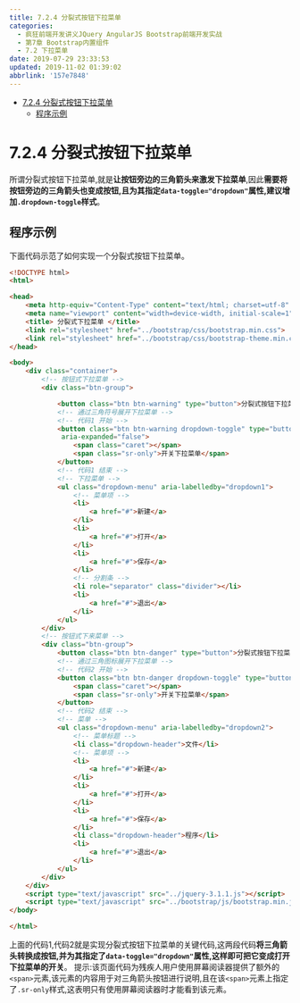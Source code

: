 ```yaml
---
title: 7.2.4 分裂式按钮下拉菜单
categories: 
  - 疯狂前端开发讲义JQuery AngularJS Bootstrap前端开发实战
  - 第7章 Bootstrap内置组件
  - 7.2 下拉菜单
date: 2019-07-29 23:33:53
updated: 2019-11-02 01:39:02
abbrlink: '157e7848'
---
```

- [7.2.4 分裂式按钮下拉菜单](/ReadingNotes/157e7848/#7-2-4-分裂式按钮下拉菜单)
    - [程序示例](/ReadingNotes/157e7848/#程序示例)

<!--more-->
<script src="https://cdn.bootcss.com/jquery/3.4.0/jquery.slim.min.js"></script>
<script>$(document).ready(function () {$(".post-body > ul:nth-child(1)").hide();});</script>

<!--end-->
<!--SSTStart-->
# 7.2.4 分裂式按钮下拉菜单 #
所谓分裂式按钮下拉菜单,就是**让按钮旁边的三角箭头来激发下拉菜单**,因此**需要将按钮旁边的三角箭头也变成按钮,且为其指定`data-toggle="dropdown"`属性,建议增加`.dropdown-toggle`样式**。
## 程序示例 ##
下面代码示范了如何实现一个分裂式按钮下拉菜单。
```html
<!DOCTYPE html>
<html>

<head>
	<meta http-equiv="Content-Type" content="text/html; charset=utf-8" />
	<meta name="viewport" content="width=device-width, initial-scale=1">
	<title> 分裂式下拉菜单 </title>
	<link rel="stylesheet" href="../bootstrap/css/bootstrap.min.css">
	<link rel="stylesheet" href="../bootstrap/css/bootstrap-theme.min.css">
</head>

<body>
	<div class="container">
		<!-- 按钮式下拉菜单 -->
		<div class="btn-group">

			<button class="btn btn-warning" type="button">分裂式按钮下拉菜单</button>
			<!-- 通过三角符号展开下拉菜单 -->
			<!-- 代码1 开始 -->
			<button class="btn btn-warning dropdown-toggle" type="button" id="dropdown1" data-toggle="dropdown" aria-haspopup="true"
			 aria-expanded="false">
				<span class="caret"></span>
				<span class="sr-only">开关下拉菜单</span>
			</button>
			<!-- 代码1 结束 -->
			<!-- 下拉菜单 -->
			<ul class="dropdown-menu" aria-labelledby="dropdown1">
				<!-- 菜单项 -->
				<li>
					<a href="#">新建</a>
				</li>
				<li>
					<a href="#">打开</a>
				</li>
				<li>
					<a href="#">保存</a>
				</li>
				<!-- 分割条 -->
				<li role="separator" class="divider"></li>
				<li>
					<a href="#">退出</a>
				</li>
			</ul>
		</div>
		<!-- 按钮式下来菜单 -->
		<div class="btn-group">
			<button class="btn btn-danger" type="button">分裂式按钮下拉菜单</button>
			<!-- 通过三角图标展开下拉菜单 -->
			<!-- 代码2 开始 -->
			<button class="btn btn-danger dropdown-toggle" type="button" id="dropdown2" data-toggle="dropdown" aria-haspopup="true" aria-expanded="false">
				<span class="caret"></span>
				<span class="sr-only">开关下拉菜单</span>
			</button>
			<!-- 代码2 结束 -->
			<!-- 菜单 -->
			<ul class="dropdown-menu" aria-labelledby="dropdown2">
				<!-- 菜单标题 -->
				<li class="dropdown-header">文件</li>
				<!-- 菜单项 -->
				<li>
					<a href="#">新建</a>
				</li>
				<li>
					<a href="#">打开</a>
				</li>
				<li>
					<a href="#">保存</a>
				</li>
				<li class="dropdown-header">程序</li>
				<li>
					<a href="#">退出</a>
				</li>
			</ul>
		</div>
	</div>
	<script type="text/javascript" src="../jquery-3.1.1.js"></script>
	<script type="text/javascript" src="../bootstrap/js/bootstrap.min.js"></script>
</body>

</html>
```
上面的代码1,代码2就是实现分裂式按钮下拉菜单的关键代码,这两段代码**将三角箭头转换成按钮,并为其指定了`data-toggle="dropdown"`属性,这样即可把它变成打开下拉菜单的开关**。
提示:该页面代码为残疾人用户使用屏幕阅读器提供了额外的`<span>`元素,该元素的内容用于对三角箭头按钮进行说明,且在该`<span>`元素上指定了`.sr-only`样式,这表明只有使用屏幕阅读器时才能看到该元素。
<!--SSTStop-->


